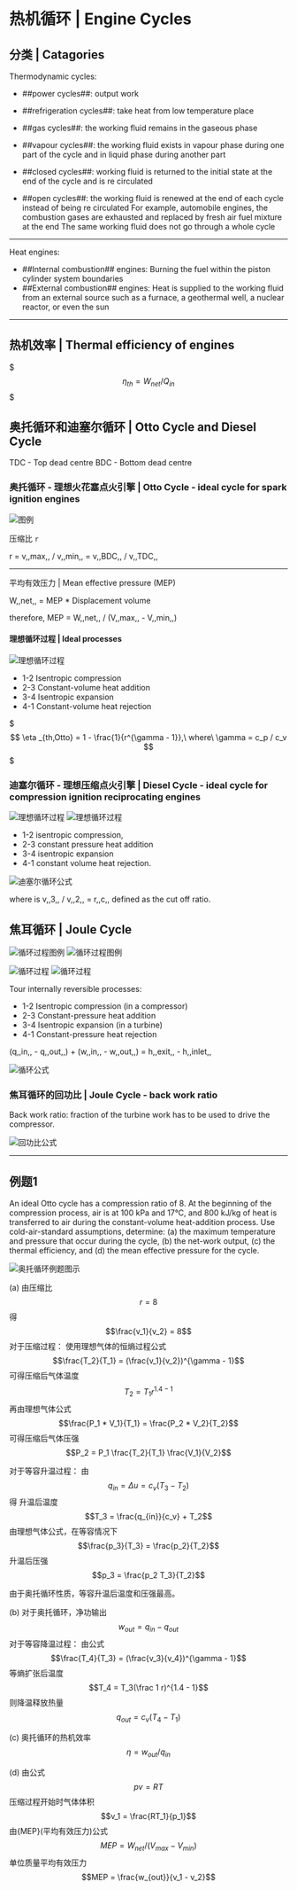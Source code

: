 # 热机循环 | Engine Cycles

## 分类 | Catagories

Thermodynamic cycles:

- ##power cycles##: output work
- ##refrigeration cycles##: take heat from low temperature place

- ##gas cycles##: the working fluid remains in the gaseous phase
- ##vapour cycles##: the working fluid exists in vapour phase during one part of the cycle and in liquid phase during another part

- ##closed cycles##: working fluid is returned to the initial state at the end of the cycle and is re circulated
- ##open cycles##: the working fluid is renewed at the end of each cycle instead of being re circulated For example, automobile engines, the combustion gases are exhausted and replaced by fresh air fuel mixture at the end The same working fluid does not go through a whole cycle

- - -

Heat engines:

- ##Internal combustion## engines: Burning the fuel within the piston cylinder system boundaries
- ##External combustion## engines: Heat is supplied to the working fluid from an external source such as a furnace, a geothermal well, a nuclear reactor, or even the sun

- - -

## 热机效率 | Thermal efficiency of engines

$$$
\eta _{th} = W_{net} / Q_{in}
$$$

## 奥托循环和迪塞尔循环 | Otto Cycle and Diesel Cycle

TDC - Top dead centre
BDC - Bottom dead centre

### 奥托循环 - 理想火花塞点火引擎 | Otto Cycle - ideal cycle for spark ignition engines

![图例](.热机循环/奥托循环.png)

压缩比 ``r``

r = v,,max,, / v,,min,, = v,,BDC,, / v,,TDC,,

- - -

平均有效压力 | Mean effective pressure (MEP)

W,,net,, = MEP * Displacement volume

therefore, MEP = W,,net,, / (V,,max,, - V,,min,,)

#### 理想循环过程 | Ideal processes

![理想循环过程](.热机循环/理想奥托循环过程.png)

- 1-2 Isentropic compression
- 2-3 Constant-volume heat addition
- 3-4 Isentropic expansion
- 4-1 Constant-volume heat rejection

$$$
\eta _{th,Otto} = 1 - \frac{1}{r^{\gamma - 1}},\ where\ \gamma = c_p / c_v
$$$

### 迪塞尔循环 - 理想压缩点火引擎 | Diesel Cycle - ideal cycle for compression ignition reciprocating engines

![理想循环过程](.热机循环/迪塞尔循环1.png)
![理想循环过程](.热机循环/迪塞尔循环2.png)

- 1-2 isentropic compression,
- 2-3 constant pressure heat addition
- 3-4 isentropic expansion
- 4-1 constant volume heat rejection.

![迪塞尔循环公式](.热机循环/迪塞尔循环公式1.png)

where is v,,3,, / v,,2,, = r,,c,, defined as the cut off ratio.

## 焦耳循环 | Joule Cycle

![循环过程图例](.热机循环/焦耳循环开放过程.png)
![循环过程图例](.热机循环/焦耳循环关闭过程.png)

![循环过程](.热机循环/焦耳循环1.png)
![循环过程](.热机循环/焦耳循环2.png)

Tour internally reversible processes:
- 1-2 Isentropic compression (in a compressor)
- 2-3 Constant-pressure heat addition
- 3-4 Isentropic expansion (in a turbine)
- 4-1 Constant-pressure heat rejection

(q,,in,, - q,,out,,) + (w,,in,, - w,,out,,) = h,,exit,, - h,,inlet,,

![循环公式](.热机循环/焦耳循环公式.png)

### 焦耳循环的回功比 | Joule Cycle - back work ratio

Back work ratio: fraction of the turbine work has to be used to drive the compressor.

![回功比公式](.热机循环/焦耳循环回功比.png)

- - -

## 例题1

An ideal Otto cycle has a compression ratio of 8. At the beginning of the compression process, air is at 100 kPa and 17°C, and 800 kJ/kg of heat is transferred to air during the constant-volume heat-addition process. Use cold-air-standard assumptions, determine:
(a) the maximum temperature and pressure that occur during the cycle,
(b) the net-work output,
(c) the thermal efficiency, and
(d) the mean effective pressure for the cycle.

![奥托循环例题图示](.热机循环/奥托循环例题图示.png)

(a) 由压缩比 $$r = 8$$ 得 $$\frac{v_1}{v_2} = 8$$
对于压缩过程：
使用理想气体的恒熵过程公式 $$\frac{T_2}{T_1} = (\frac{v_1}{v_2})^{\gamma - 1}$$
可得压缩后气体温度 $$T_2 = T_1 r^{1.4 - 1}$$
再由理想气体公式 $$\frac{P_1 * V_1}{T_1} = \frac{P_2 * V_2}{T_2}$$
可得压缩后气体压强 $$P_2 = P_1 \frac{T_2}{T_1} \frac{V_1}{V_2}$$

对于等容升温过程：
由 $$q_{in} = \Delta u = c_v(T_3 - T_2)$$ 得
升温后温度 $$T_3 = \frac{q_{in}}{c_v} + T_2$$
由理想气体公式，在等容情况下 $$\frac{p_3}{T_3} = \frac{p_2}{T_2}$$
升温后压强 $$p_3 = \frac{p_2 T_3}{T_2}$$

由于奥托循环性质，等容升温后温度和压强最高。

(b) 对于奥托循环，净功输出 $$w_{out} = q_{in} - q_{out}$$
对于等容降温过程：
由公式 $$\frac{T_4}{T_3} = (\frac{v_3}{v_4})^{\gamma - 1}$$
等熵扩张后温度 $$T_4 = T_3(\frac 1 r)^{1.4 - 1}$$
则降温释放热量 $$q_{out} = c_v(T_4 - T_1)$$

(c) 奥托循环的热机效率 $$\eta = w_{out} / q_{in}$$

(d) 由公式 $$pv = RT$$
压缩过程开始时气体体积 $$v_1 = \frac{RT_1}{p_1}$$
由{MEP}(平均有效压力)公式 $$MEP = W_{net} / (V_{max} - V_{min})$$
单位质量平均有效压力 $$MEP = \frac{w_{out}}{v_1 - v_2}$$
